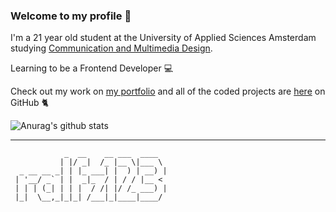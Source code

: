 ### Welcome to my profile 🚀

I'm a 21 year old student at the University of Applied Sciences Amsterdam studying <a href="https://www.cmd-amsterdam.nl/" target="_blank">Communication and Multimedia Design</a>.


Learning to be a Frontend Developer 💻

Check out my work on <a href="https://ralfzonneveld.com/" target="_blank" >my portfolio</a> and all of the coded projects are <a href="https://github.com/ralfz123?tab=repositories" target="_blank">here</a> on GitHub 🐈

![Anurag's github stats](https://github-readme-stats.vercel.app/api?username=ralfz123&hide=contribs,prs,stars&count_private=true&show_icons=true)

***
```
            _  __    __ ___  ____  
           | |/ _|  /_ |__ \|___ \ 
  _ __ __ _| | |_ ___| |  ) | __) |
 | '__/ _` | |  _|_  / | / / |__ < 
 | | | (_| | | |  / /| |/ /_ ___) |
 |_|  \__,_|_|_| /___|_|____|____/ 
```

